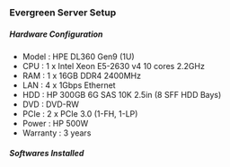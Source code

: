 ### Evergreen Server Setup

##### Hardware Configuration
- Model : HPE DL360 Gen9 (1U)
- CPU : 1 x Intel Xeon E5-2630 v4 10 cores 2.2GHz
- RAM : 1 x 16GB DDR4 2400MHz
- LAN : 4 x 1Gbps Ethernet
- HDD : HP 300GB 6G SAS 10K 2.5in (8 SFF HDD Bays)
- DVD : DVD-RW
- PCIe : 2 x PCIe 3.0 (1-FH, 1-LP)
- Power : HP 500W
- Warranty : 3 years

##### Softwares Installed
